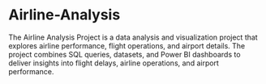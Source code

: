 # Airline-Analysis
The Airline Analysis Project is a data analysis and visualization project that explores airline performance, flight operations, and airport details. The project combines SQL queries, datasets, and Power BI dashboards to deliver insights into flight delays, airline operations, and airport performance.
